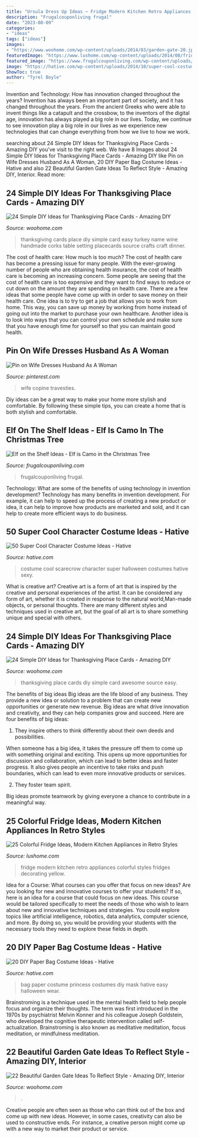 ```yaml
---
title: "Ursula Dress Up Ideas ~ Fridge Modern Kitchen Retro Appliances Colorful Styles Fridges Decorating Yellow"
description: "Frugalcouponliving frugal"
date: "2023-08-09"
categories:
- "ideas"
tags: ["ideas"]
images:
- "https://www.woohome.com/wp-content/uploads/2014/03/garden-gate-20.jpg"
featuredImage: "https://www.lushome.com/wp-content/uploads/2014/08/fridge-decorating-modern-kitchen-appliances-14.jpg"
featured_image: "https://www.frugalcouponliving.com/wp-content/uploads/2014/11/Elf-on-the-shelf-ideas-camo-frugal-coupon-living.jpg"
image: "https://hative.com/wp-content/uploads/2014/10/super-cool-costume-ideas/11-scarecrow-costume.jpg"
ShowToc: true
author: "Tyrel Boyle"
---
```



Invention and Technology: How has innovation changed throughout the years?
Invention has always been an important part of society, and it has changed throughout the years. From the ancient Greeks who were able to invent things like a catapult and the crossbow, to the inventors of the digital age, innovation has always played a big role in our lives. Today, we continue to see innovation play a big role in our lives as we experience new technologies that can change everything from how we live to how we work.

	

		
searching about 24 Simple DIY Ideas for Thanksgiving Place Cards - Amazing DIY you've visit to the right web. We have 8 Images about 24 Simple DIY Ideas for Thanksgiving Place Cards - Amazing DIY like Pin on Wife Dresses Husband As A Woman, 20 DIY Paper Bag Costume Ideas - Hative and also 22 Beautiful Garden Gate Ideas To Reflect Style - Amazing DIY, Interior. Read more:
		
    
## 24 Simple DIY Ideas For Thanksgiving Place Cards - Amazing DIY

<img loading=lazy src="http://www.woohome.com/wp-content/uploads/2013/11/DIY-Thanksgiving-Place-Cards-22.jpg" onerror="this.onerror=null;this.src='https://tse4.mm.bing.net/th?id=OIP.oNDfsGogfHYEMdcgp1sY4AHaLH&amp;pid=15.1';" alt="24 Simple DIY Ideas for Thanksgiving Place Cards - Amazing DIY">

_Source: woohome.com_

>thanksgiving cards place diy simple card easy turkey name wine handmade corks table setting placecards source crafts craft dinner. 

	

The cost of health care: How much is too much?
The cost of health care has become a pressing issue for many people. With the ever-growing number of people who are obtaining health insurance, the cost of health care is becoming an increasing concern. Some people are seeing that the cost of health care is too expensive and they want to find ways to reduce or cut down on the amount they are spending on health care. There are a few ideas that some people have come up with in order to save money on their health care. One idea is to try to get a job that allows you to work from home. This way, you can save up money by working from home instead of going out into the market to purchase your own healthcare. Another idea is to look into ways that you can control your own schedule and make sure that you have enough time for yourself so that you can maintain good health.

    
## Pin On Wife Dresses Husband As A Woman

<img loading=lazy src="https://i.pinimg.com/736x/5f/ef/af/5fefaf14cf2f04cb3b30997c44544206.jpg" onerror="this.onerror=null;this.src='https://tse3.mm.bing.net/th?id=OIP.9j1UJZo9qObLxp26T5pLvAAAAA&amp;pid=15.1';" alt="Pin on Wife Dresses Husband As A Woman">

_Source: pinterest.com_

>wife copine travesties. 

	

Diy ideas can be a great way to make your home more stylish and comfortable. By following these simple tips, you can create a home that is both stylish and comfortable.

    
## Elf On The Shelf Ideas - Elf Is Camo In The Christmas Tree

<img loading=lazy src="https://www.frugalcouponliving.com/wp-content/uploads/2014/11/Elf-on-the-shelf-ideas-camo-frugal-coupon-living.jpg" onerror="this.onerror=null;this.src='https://tse2.mm.bing.net/th?id=OIP.7r37pjWjbchiaOhq1IXnjgHaLH&amp;pid=15.1';" alt="Elf on the Shelf Ideas - Elf is Camo in the Christmas Tree">

_Source: frugalcouponliving.com_

>frugalcouponliving frugal. 

	

Technology: What are some of the benefits of using technology in invention development?
Technology has many benefits in invention development. For example, it can help to speed up the process of creating a new product or idea, it can help to improve how products are marketed and sold, and it can help to create more efficient ways to do business.

    
## 50 Super Cool Character Costume Ideas - Hative

<img loading=lazy src="https://hative.com/wp-content/uploads/2014/10/super-cool-costume-ideas/11-scarecrow-costume.jpg" onerror="this.onerror=null;this.src='https://tse1.mm.bing.net/th?id=OIP.kBGO-qK-kMEda0B8BUMnCwHaLH&amp;pid=15.1';" alt="50 Super Cool Character Costume Ideas - Hative">

_Source: hative.com_

>costume cool scarecrow character super halloween costumes hative sexy. 

	

What is creative art?
Creative art is a form of art that is inspired by the creative and personal experiences of the artist. It can be considered any form of art, whether it is created in response to the natural world,Man-made objects, or personal thoughts. There are many different styles and techniques used in creative art, but the goal of all art is to share something unique and special with others.

    
## 24 Simple DIY Ideas For Thanksgiving Place Cards - Amazing DIY

<img loading=lazy src="http://www.woohome.com/wp-content/uploads/2013/11/DIY-Thanksgiving-Place-Cards-7.jpg" onerror="this.onerror=null;this.src='https://tse4.mm.bing.net/th?id=OIP.YRSTigP2Y_aFhPNcm33yggHaLH&amp;pid=15.1';" alt="24 Simple DIY Ideas for Thanksgiving Place Cards - Amazing DIY">

_Source: woohome.com_

>thanksgiving place cards diy simple card awesome source easy. 

	

The benefits of big ideas
Big ideas are the life blood of any business. They provide a new idea or solution to a problem that can create new opportunities or generate new revenue. Big ideas are what drive innovation and creativity, and they can help companies grow and succeed. Here are four benefits of big ideas:
1. They inspire others to think differently about their own deeds and possibilities.

When someone has a big idea, it takes the pressure off them to come up with something original and exciting. This opens up more opportunities for discussion and collaboration, which can lead to better ideas and faster progress. It also gives people an incentive to take risks and push boundaries, which can lead to even more innovative products or services.

2. They foster team spirit.

Big ideas promote teamwork by giving everyone a chance to contribute in a meaningful way.

    
## 25 Colorful Fridge Ideas, Modern Kitchen Appliances In Retro Styles

<img loading=lazy src="https://www.lushome.com/wp-content/uploads/2014/08/fridge-decorating-modern-kitchen-appliances-14.jpg" onerror="this.onerror=null;this.src='https://tse2.mm.bing.net/th?id=OIP.vQvqiBOV8w2VS0dNaSQTfgAAAA&amp;pid=15.1';" alt="25 Colorful Fridge Ideas, Modern Kitchen Appliances in Retro Styles">

_Source: lushome.com_

>fridge modern kitchen retro appliances colorful styles fridges decorating yellow. 

	

Idea for a Course: What courses can you offer that focus on new ideas?
Are you looking for new and innovative courses to offer your students? If so, here is an idea for a course that could focus on new ideas. This course would be tailored specifically to meet the needs of those who wish to learn about new and innovative techniques and strategies. You could explore topics like artificial intelligence, robotics, data analytics, computer science, and more. By doing so, you would be providing your students with the necessary tools they need to explore these fields in depth.

    
## 20 DIY Paper Bag Costume Ideas - Hative

<img loading=lazy src="https://hative.com/wp-content/uploads/2014/10/paper-bag-costume-ideas/19-paper-bag-princess.jpg" onerror="this.onerror=null;this.src='https://tse1.mm.bing.net/th?id=OIP.TOSh5LS-WSq5fPjx4NZtuAHaJ4&amp;pid=15.1';" alt="20 DIY Paper Bag Costume Ideas - Hative">

_Source: hative.com_

>bag paper costume princess costumes diy mask hative easy halloween wear. 

	

Brainstroming is a technique used in the mental health field to help people focus and organize their thoughts. The term was first introduced in the 1970s by psychiatrist Melvin Konner and his colleague Joseph Goldstein, who developed the cognitive therapeutic intervention called self-actualization. Brainstroming is also known as meditative meditation, focus meditation, or mindfulness meditation.

    
## 22 Beautiful Garden Gate Ideas To Reflect Style - Amazing DIY, Interior

<img loading=lazy src="https://www.woohome.com/wp-content/uploads/2014/03/garden-gate-20.jpg" onerror="this.onerror=null;this.src='https://tse2.mm.bing.net/th?id=OIP.WbJj-2zvWaOQxS12KIGkEQHaJ4&amp;pid=15.1';" alt="22 Beautiful Garden Gate Ideas To Reflect Style - Amazing DIY, Interior">

_Source: woohome.com_

>. 

	

Creative people are often seen as those who can think out of the box and come up with new ideas. However, in some cases, creativity can also be used to constructive ends. For instance, a creative person might come up with a new way to market their product or service.

